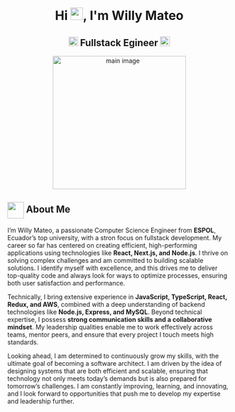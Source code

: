 <h1 align="center">Hi <img src="https://github.com/ParthJohri/ParthJohri/blob/readME/icons/Hi.gif" width="28px"/>, I'm Willy Mateo</h2>
<h2 align="center">
  <img src="https://komarev.com/ghpvc/?username=willymateo&color=brightgreen&style=for-the-badge" alt="Profile Views" style="height:21px;">
Fullstack Egineer
<a href="https://willymateo.vercel.app/">
    <img src="https://img.shields.io/badge/Portfolio-543DE0?style=for-the-badge&logo=About.me&logoColor=white" alt="Portfolio" style="height:22px;">
</a>

</h2>

<div align="center">
 <img alt="main image" src="https://github.com/user-attachments/assets/4f27fa78-d9a2-4126-b732-1f0fc64c607b" style="height:300px" />
</div>

## <img align ='center' src="https://i.giphy.com/media/v1.Y2lkPTc5MGI3NjExdjh2dDM4bDhyYzM5NmppaHJ6dG56Mmh3bTkyanFkdWRvZ3R1cGoycSZlcD12MV9pbnRlcm5hbF9naWZfYnlfaWQmY3Q9ZQ/LOnt6uqjD9OexmQJRB/giphy.gif" width="37" /> About Me

I’m Willy Mateo, a passionate Computer Science Engineer from <strong>ESPOL</strong>, Ecuador’s top university, with a stron focus on fullstack development. My career so far has centered on creating efficient, high-performing applications using technologies like <strong>React, Next.js, and Node.js</strong>. I thrive on solving complex challenges and am committed to building scalable solutions. I identify myself with excellence, and this drives me to deliver top-quality code and always look for ways to optimize processes, ensuring both user satisfaction and performance.

Technically, I bring extensive experience in <strong>JavaScript, TypeScript, React, Redux, and AWS</strong>, combined with a deep understanding of backend technologies like <strong>Node.js, Express, and MySQL</strong>. Beyond technical expertise, I possess <strong>strong communication skills and a collaborative mindset</strong>. My leadership qualities enable me to work effectively across teams, mentor peers, and ensure that every project I touch meets high standards.

Looking ahead, I am determined to continuously grow my skills, with the ultimate goal of becoming a software architect. I am driven by the idea of designing systems that are both efficient and scalable, ensuring that technology not only meets today’s demands but is also prepared for tomorrow’s challenges. I am constantly improving, learning, and innovating, and I look forward to opportunities that push me to develop my expertise and leadership further.
